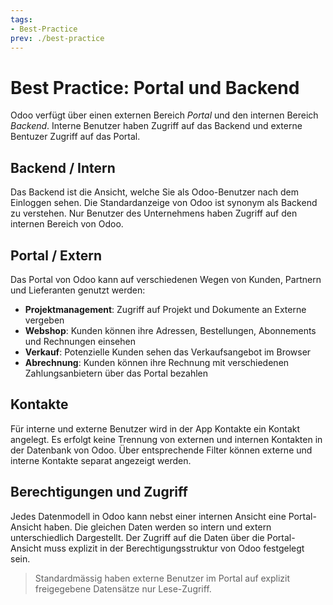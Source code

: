 ```yaml
---
tags:
- Best-Practice
prev: ./best-practice
---
```


# Best Practice: Portal und Backend

Odoo verfügt über einen externen Bereich *Portal* und den internen Bereich *Backend*. Interne Benutzer haben Zugriff auf das Backend und externe Bentuzer Zugriff auf das Portal.

## Backend / Intern

Das Backend ist die Ansicht, welche Sie als Odoo-Benutzer nach dem Einloggen sehen. Die Standardanzeige von Odoo ist synonym als Backend zu verstehen. Nur Benutzer des Unternehmens haben Zugriff auf den internen Bereich von Odoo.

## Portal / Extern

Das Portal von Odoo kann auf verschiedenen Wegen von Kunden, Partnern und Lieferanten genutzt werden:

* **Projektmanagement**: Zugriff auf Projekt und Dokumente an Externe vergeben
* **Webshop**: Kunden können ihre Adressen, Bestellungen, Abonnements und Rechnungen einsehen
* **Verkauf**: Potenzielle Kunden sehen das Verkaufsangebot im Browser
* **Abrechnung**: Kunden können ihre Rechnung mit verschiedenen Zahlungsanbietern über das Portal bezahlen

## Kontakte

Für interne und externe Benutzer wird in der App Kontakte ein Kontakt angelegt. Es erfolgt keine Trennung von externen und internen Kontakten in der Datenbank von Odoo. Über entsprechende Filter können externe und interne Kontakte separat angezeigt werden.

## Berechtigungen und Zugriff

Jedes Datenmodell in Odoo kann nebst einer internen Ansicht eine Portal-Ansicht haben. Die gleichen Daten werden so intern und extern unterschiedlich Dargestellt. Der Zugriff auf die Daten über die Portal-Ansicht muss explizit in der Berechtigungsstruktur von Odoo festgelegt sein.

> Standardmässig haben externe Benutzer im Portal auf explizit freigegebene Datensätze nur Lese-Zugriff.
